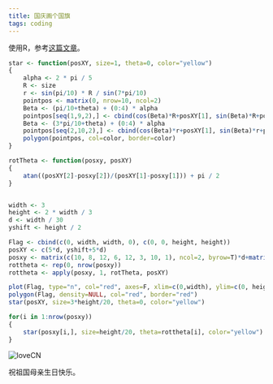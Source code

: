 ```yaml
---
title: 国庆画个国旗
tags: coding
---
```


使用R，参考[这篇文章](https://blog.csdn.net/qq_32832803/article/details/82908259)。

```R
star <- function(posXY, size=1, theta=0, color="yellow")
{
	alpha <- 2 * pi / 5
	R <- size
	r <- sin(pi/10) * R / sin(7*pi/10)
	pointpos <- matrix(0, nrow=10, ncol=2)
	Beta <- (pi/10+theta) + (0:4) * alpha
	pointpos[seq(1,9,2),] <- cbind(cos(Beta)*R+posXY[1], sin(Beta)*R+posXY[2])
	Beta <- (3*pi/10+theta) + (0:4) * alpha
	pointpos[seq(2,10,2),] <- cbind(cos(Beta)*r+posXY[1], sin(Beta)*r+posXY[2])
	polygon(pointpos, col=color, border=color)
}

rotTheta <- function(posxy, posXY)
{
	atan((posXY[2]-posxy[2])/(posXY[1]-posxy[1])) + pi / 2
}


width <- 3
height <- 2 * width / 3
d <- width / 30
yshift <- height / 2

Flag <- cbind(c(0, width, width, 0), c(0, 0, height, height))
posXY <- c(5*d, yshift+5*d)
posxy <- matrix(c(10, 8, 12, 6, 12, 3, 10, 1), ncol=2, byrow=T)*d+matrix(c(0, yshift), nrow=4, ncol=2, byrow=T)
rottheta <- rep(0, nrow(posxy))
rottheta <- apply(posxy, 1, rotTheta, posXY)

plot(Flag, type="n", col="red", axes=F, xlim=c(0,width), ylim=c(0, height), xlab="", ylab="", main="People's Republic of China", asp=1)
polygon(Flag, density=NULL, col="red", border="red")
star(posXY, size=3*height/20, theta=0, color="yellow")

for(i in 1:nrow(posxy))
{
	star(posxy[i,], size=height/20, theta=rottheta[i], color="yellow")
}
```


![loveCN](https://raw.githubusercontent.com/pzweuj/pzweuj.github.io/refs/heads/master/downloads/images/national-flag-cn.jpeg)

祝祖国母亲生日快乐。